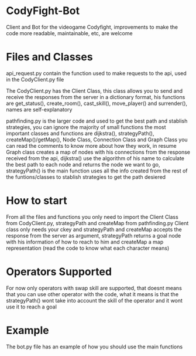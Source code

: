 # CodyFight-Bot
Client and Bot for the videogame Codyfight, improvements to make the code more readable, maintainable, etc, are welcome

# Files and Classes
api_request.py contain the function used to make requests to the api, used in the CodyClient.py file

The CodyClient.py has the Client Class, this class allows you to send and receive the responses from the server
in a dictionary format, his functions are get_status(), create_room(), cast_skill(), move_player() and surrender(), names are self-explanatory 

pathfinding.py is the larger code and used to get the best path and stablish strategies, you can ignore the majority of small functions
the most important classes and functions are dijkstra(), strategyPath(), createMap()/getMap(), Node Class, Connection Class and Graph Class
you can read the comments to know more about how they work, in resume Graph class creates a map of nodes with his connections from the response received from the api, dijkstra() use the algorithm of his name to calculate the best path to each node and returns the node we want to go, strategyPath() is the main function uses all the info created from the rest of the funtions/classes to stablish strategies to get the path desiered

# How to start
From all the files and functions you only need to import the Client Class from CodyClient.py, strategyPath and createMap from pathfinding.py
Client class only needs your ckey and strategyPath and createMap accepts the response from the server as argument, strategyPath returns a goal node with his information of how to reach to him and createMap a map representation (read the code to know what each character means)

# Operators Supported
For now only operators with swap skill are supported, that doesnt means that you can use other operator with the code, what it means is that the strategyPath() wont take into account the skill of the operator and it wont use it to reach a goal

# Example
The bot.py file has an example of how you should use the main functions
